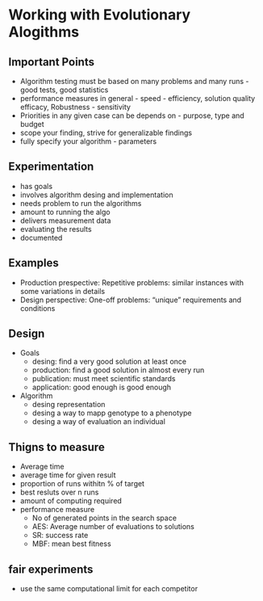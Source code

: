 # Working with Evolutionary Alogithms

## Important Points
- Algorithm testing must be based on many problems and many runs - good tests, good statistics 
- performance measures in general - speed - efficiency, solution quality efficacy, Robustness - sensitivity 
- Priorities in any given case can be depends on - purpose, type and budget
- scope your finding, strive for generalizable findings
- fully specify your algorithm - parameters 


## Experimentation
- has goals
- involves algorithm desing and implementation 
- needs problem to run the algorithms 
- amount to running the algo
- delivers measurement data
- evaluating the results 
- documented

## Examples
- Production prespective: Repetitive problems: similar instances with some variations in details
- Design perspective: One-off problems: “unique” requirements and conditions

## Design
- Goals 
  - desing: find a very good solution at least once
  - production: find a good solution in almost every run 
  - publication: must meet scientific standards
  - application: good enough is good enough 
- Algorithm
  - desing representation 
  - desing a way to mapp genotype to a phenotype
  - desing a way of evaluation an individual 

## Thigns to measure
- Average time
- average time for given result
- proportion of runs withitn % of target
- best resluts over n runs 
- amount of computing required 
- performance measure
  - No of generated points in the search space 
  - AES: Average number of evaluations to solutions
  - SR: success rate
  - MBF: mean best fitness 

## fair experiments
- use the same computational limit for each competitor 
